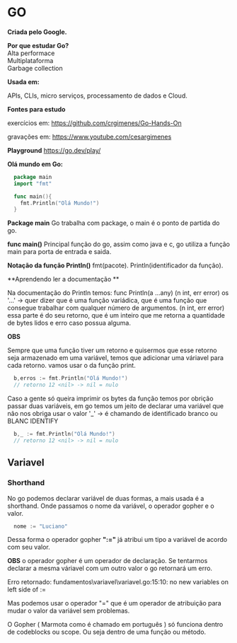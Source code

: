 # GO

**Criada pelo Google.**

**Por que estudar Go?**<br>
Alta performace <br/>
Multiplataforma <br/>
Garbage collection <br/>

**Usada em:<br/>**

APIs, CLIs, micro serviços, processamento  de dados e Cloud.

**Fontes para estudo**

exercícios em: <https://github.com/crgimenes/Go-Hands-On>

gravações em: <https://www.youtube.com/cesargimenes>

**Playground**
<https://go.dev/play/>

**Olá mundo em Go:**

```go
  package main
  import "fmt"

  func main(){
    fmt.Println("Olá Mundo!")
  }
```

**Package main** Go trabalha com package, o main é o ponto de partida do go.

**func main()** Principal função do go, assim como java e c, go utiliza a função main para porta de entrada e saida.

**Notação da função Println()** fmt(pacote). Println(identificador da função). 

**Aprendendo ler a documentação **

Na documentação do Println temos: func Println(a ...any) (n int, err error)
os '...' -> quer dizer que é uma função variádica, que é uma função que consegue trabalhar com qualquer número de argumentos. (n int, err error) essa parte é do seu retorno, que é um inteiro que me retorna a quantidade de bytes lidos e erro caso possua alguma.

**OBS**

Sempre que uma função tiver um retorno e quisermos que esse retorno seja armazenado em uma variável, temos que adicionar uma váriavel para cada retorno. vamos usar o da função print.

```go
  b,erros := fmt.Println("Olá Mundo!")
  // retorno 12 <nil> -> nil = nulo
```

Caso a gente só queira imprimir os bytes da função temos por obrição passar duas variáveis, em go temos um jeito de declarar uma variável que não nos obriga usar o valor '_' -> é chamando de identificado branco ou BLANC IDENTIFY

```go
  b,_ := fmt.Println("Olá Mundo!")
  // retorno 12 <nil> -> nil = nulo
```

## Variavel

### Shorthand 
No go podemos declarar variável de duas formas, a mais usada é a shorthand.
Onde passamos o nome da variável, o operador gopher e o valor.

```go
  nome := "Luciano"
```

Dessa forma o operador gopher **":="** já atribui um tipo a variável de acordo com seu valor.

**OBS** o operador gopher é um operador de declaração. Se tentarmos declarar a mesma váriavel com um outro valor o go retornará um erro.

Erro retornado:
fundamentos\variavel\variavel.go:15:10: no new variables on left side of :=

Mas podemos usar o operador "=" que é um operador de atribuição para mudar o valor da variável sem problemas.

O Gopher ( Marmota como é chamado em português ) só funciona dentro de codeblocks ou scope. Ou seja dentro de uma função ou método.

